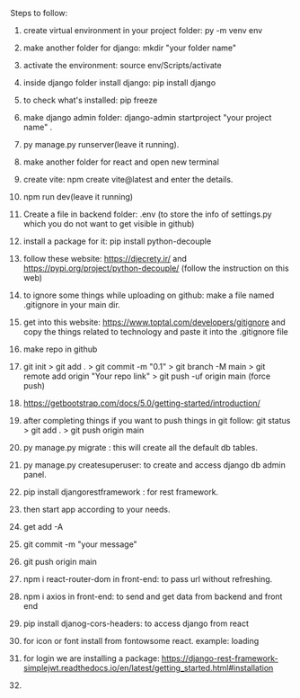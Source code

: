 Steps to follow:

1. create virtual environment in your project folder: py -m venv env
2. make another folder for django: mkdir "your folder name"
3. activate the environment: source env/Scripts/activate
4. inside django folder install django: pip install django
5. to check what's installed: pip freeze
6. make django admin folder: django-admin startproject "your project name" .
7. py manage.py runserver(leave it running).

8. make another folder for react and open new terminal
9. create vite: npm create vite@latest and enter the details.
10. npm run dev(leave it running)

11. Create a file in backend folder: .env (to store the info of settings.py which you do not want to get visible in github)
12. install a package for it: pip install python-decouple
13. follow these website: https://djecrety.ir/ and https://pypi.org/project/python-decouple/ (follow the instruction on this web)
14. to ignore some things while uploading on github: make a file named .gitignore in your main dir.
15. get into this website: https://www.toptal.com/developers/gitignore and copy the things related to technology and paste it into the .gitignore file
16. make repo in github
17. git init >  git add .  >  git commit -m "0.1" >  git branch -M main > git remote add origin "Your repo link" > git push -uf origin main (force push)
18. https://getbootstrap.com/docs/5.0/getting-started/introduction/
19. after completing things if you want to push things in git follow: git status >  git add . > git push origin main
20. py manage.py migrate : this will create all the default db tables.
21. py manage.py createsuperuser: to create and access django db admin panel.
22. pip install djangorestframework : for rest framework.
23. then start app according to your needs.

24. get add -A
25. git commit -m "your message"
26. git push origin main

27. npm i react-router-dom in front-end: to pass url without refreshing.
28. npm i axios in front-end: to send and get data from backend and front end
29. pip install djanog-cors-headers: to access django from react
30. for icon or font install from fontowsome react. example: loading
31. for login we are installing a package: https://django-rest-framework-simplejwt.readthedocs.io/en/latest/getting_started.html#installation
32. 

